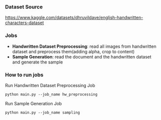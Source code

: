 ### Dataset Source
https://www.kaggle.com/datasets/dhruvildave/english-handwritten-characters-dataset

### Jobs
- <b>Handwritten Dataset Preprocessing</b>: read all images from handwritten dataset and preprocess them(adding alpha, crop to content)
- <b>Sample Generation</b>: read the document and the handwritten dataset and generate the sample


### How to run jobs

Run Handwritten Dataset Preprocessing Job
```
python main.py --job_name hw_preprocessing
```

Run Sample Generation Job
```
python main.py --job_name sampling
```
